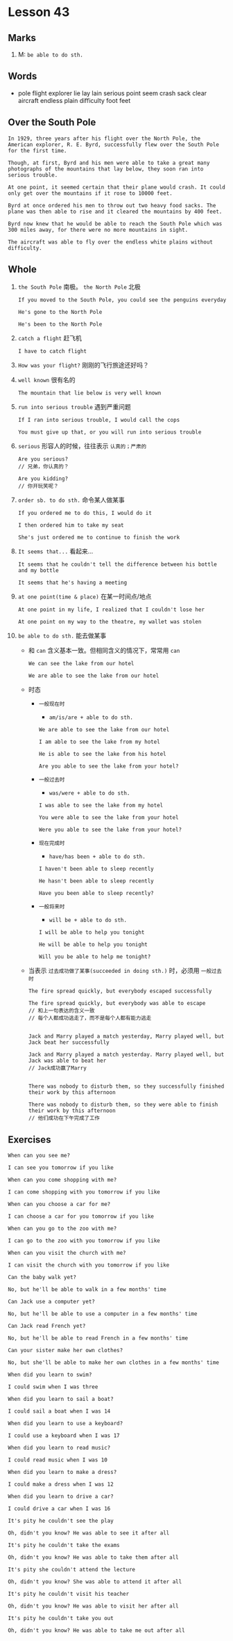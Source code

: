 # Lesson 43

## Marks

1. M: `be able to do sth.`

## Words

- pole flight explorer lie lay lain serious point seem crash sack clear aircraft endless plain difficulty foot feet

## Over the South Pole

```
In 1929, three years after his flight over the North Pole, the American explorer, R. E. Byrd, successfully flew over the South Pole for the first time.

Though, at first, Byrd and his men were able to take a great many photographs of the mountains that lay below, they soon ran into serious trouble.

At one point, it seemed certain that their plane would crash. It could only get over the mountains if it rose to 10000 feet.

Byrd at once ordered his men to throw out two heavy food sacks. The plane was then able to rise and it cleared the mountains by 400 feet.

Byrd now knew that he would be able to reach the South Pole which was 300 miles away, for there were no more mountains in sight.

The aircraft was able to fly over the endless white plains without difficulty.
```

## Whole

1. `the South Pole` 南极。 `the North Pole` 北极

   ```
   If you moved to the South Pole, you could see the penguins everyday

   He's gone to the North Pole

   He's been to the North Pole
   ```

2. `catch a flight` 赶飞机

   ```
   I have to catch flight
   ```

3. `How was your flight?` 刚刚的飞行旅途还好吗？

4. `well known` 很有名的

   ```
   The mountain that lie below is very well known
   ```

5. `run into serious trouble` 遇到严重问题

   ```
   If I ran into serious trouble, I would call the cops

   You must give up that, or you will run into serious trouble
   ```

6. `serious` 形容人的时候，往往表示 `认真的；严肃的`

   ```
   Are you serious?
   // 兄弟，你认真的？

   Are you kidding?
   // 你开玩笑呢？
   ```

7. `order sb. to do sth.` 命令某人做某事

   ```
   If you ordered me to do this, I would do it

   I then ordered him to take my seat

   She's just ordered me to continue to finish the work
   ```

8. `It seems that...` 看起来...

   ```
   It seems that he couldn't tell the difference between his bottle and my bottle

   It seems that he's having a meeting
   ```

9. `at one point(time & place)` 在某一时间点/地点

   ```
   At one point in my life, I realized that I couldn't lose her

   At one point on my way to the theatre, my wallet was stolen
   ```

10. `be able to do sth.` 能去做某事

    - 和 `can` 含义基本一致。但相同含义的情况下，常常用 `can`

      ```
      We can see the lake from our hotel

      We are able to see the lake from our hotel
      ```

    - 时态

      - `一般现在时`

        - `am/is/are + able to do sth.`

        ```
        We are able to see the lake from our hotel

        I am able to see the lake from my hotel

        He is able to see the lake from his hotel

        Are you able to see the lake from your hotel?
        ```

      - `一般过去时`

        - `was/were + able to do sth.`

        ```
        I was able to see the lake from my hotel

        You were able to see the lake from your hotel

        Were you able to see the lake from your hotel?
        ```

      - `现在完成时`

        - `have/has been + able to do sth.`

        ```
        I haven't been able to sleep recently

        He hasn't been able to sleep recently

        Have you been able to sleep recently?
        ```

      - `一般将来时`

        - `will be + able to do sth.`

        ```
        I will be able to help you tonight

        He will be able to help you tonight

        Will you be able to help me tonight?
        ```

    - 当表示 `过去成功做了某事(succeeded in doing sth.)` 时，必须用 `一般过去时`

      ```
      The fire spread quickly, but everybody escaped successfully

      The fire spread quickly, but everybody was able to escape
      // 和上一句表达的含义一致
      // 每个人都成功逃走了，而不是每个人都有能力逃走


      Jack and Marry played a match yesterday, Marry played well, but Jack beat her successfully

      Jack and Marry played a match yesterday. Marry played well, but Jack was able to beat her
      // Jack成功赢了Marry


      There was nobody to disturb them, so they successfully finished their work by this afternoon

      There was nobody to disturb them, so they were able to finish their work by this afternoon
      // 他们成功在下午完成了工作
      ```

## Exercises

```
When can you see me?

I can see you tomorrow if you like
```

```
When can you come shopping with me?

I can come shopping with you tomorrow if you like
```

```
When can you choose a car for me?

I can choose a car for you tomorrow if you like
```

```
When can you go to the zoo with me?

I can go to the zoo with you tomorrow if you like
```

```
When can you visit the church with me?

I can visit the church with you tomorrow if you like
```

```
Can the baby walk yet?

No, but he'll be able to walk in a few months' time
```

```
Can Jack use a computer yet?

No, but he'll be able to use a computer in a few months' time
```

```
Can Jack read French yet?

No, but he'll be able to read French in a few months' time
```

```
Can your sister make her own clothes?

No, but she'll be able to make her own clothes in a few months' time
```

```
When did you learn to swim?

I could swim when I was three
```

```
When did you learn to sail a boat?

I could sail a boat when I was 14
```

```
When did you learn to use a keyboard?

I could use a keyboard when I was 17
```

```
When did you learn to read music?

I could read music when I was 10
```

```
When did you learn to make a dress?

I could make a dress when I was 12
```

```
When did you learn to drive a car?

I could drive a car when I was 16
```

```
It's pity he couldn't see the play

Oh, didn't you know? He was able to see it after all
```

```
It's pity he couldn't take the exams

Oh, didn't you know? He was able to take them after all
```

```
It's pity she couldn't attend the lecture

Oh, didn't you know? She was able to attend it after all
```

```
It's pity he couldn't visit his teacher

Oh, didn't you know? He was able to visit her after all
```

```
It's pity he couldn't take you out

Oh, didn't you know? He was able to take me out after all
```
